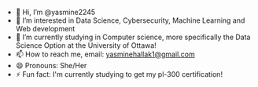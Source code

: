 - 👋 Hi, I’m @yasmine2245
- 👀 I’m interested in Data Science, Cybersecurity, Machine Learning and Web development
- 🌱 I’m currently studying in Computer science, more specifically the Data Science Option at the University of Ottawa!
- 📫 How to reach me, email: yasminehallak1@gmail.com
- 😄 Pronouns: She/Her
- ⚡ Fun fact: I'm currently studying to get my pl-300 certification!

<!---
yasmine2245/yasmine2245 is a ✨ special ✨ repository because its `README.md` (this file) appears on your GitHub profile.
You can click the Preview link to take a look at your changes.
--->
